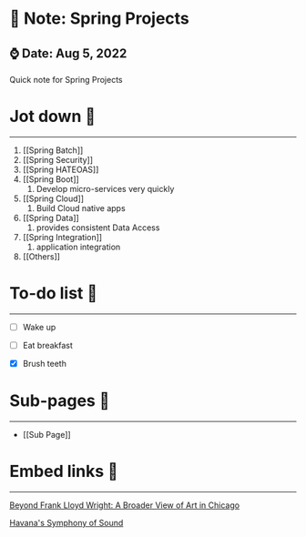 # 🌱 Note: Spring Projects 
##  ⌚️ Date: Aug 5, 2022

Quick note for Spring Projects



# Jot down 📝 
---

1. [[Spring Batch]]
2. [[Spring Security]]
3. [[Spring HATEOAS]]
4. [[Spring Boot]]
	1. Develop micro-services very quickly
5. [[Spring Cloud]]
	1. Build Cloud native apps
6. [[Spring Data]]
	1. provides consistent Data Access
7. [[Spring Integration]]
	1. application integration
8. [[Others]]

  

# To-do list 📝
---

- [ ] Wake up

- [ ] Eat breakfast

- [x] Brush teeth


# Sub-pages 📑

---
- [[Sub Page]]


# Embed links 🔗
---

[Beyond Frank Lloyd Wright: A Broader View of Art in Chicago](https://www.nytimes.com/2018/03/08/arts/chicago-museums-art.html?rref=collection%2Fsectioncollection%2Ftravel)

  
[Havana's Symphony of Sound](https://www.nytimes.com/2018/03/12/travel/havana-cuba.html?rref=collection%2Fsectioncollection%2Ftravel)